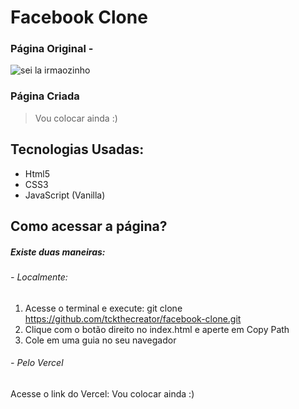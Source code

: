 # Facebook Clone

### Página Original -
![sei la irmaozinho](https://i.imgur.com/SdOQcOe.png "sei la irmaozinho")

### Página Criada
> Vou colocar ainda :)

## Tecnologias Usadas:
- Html5
- CSS3
- JavaScript (Vanilla)

## Como acessar a página?
##### Existe duas maneiras:
###### - Localmente:
1. Acesse o terminal e execute: git clone https://github.com/tckthecreator/facebook-clone.git
2. Clique com o botão direito no index.html e aperte em Copy Path
3. Cole em uma guia no seu navegador

###### - Pelo Vercel
Acesse o link do Vercel: Vou colocar ainda :)

